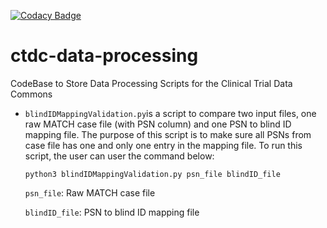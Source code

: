 [![Codacy Badge](https://api.codacy.com/project/badge/Grade/339360ac7546410c820a71c3113c0990)](https://www.codacy.com/manual/FNLCR_2/ctdc-data-processing?utm_source=github.com&amp;utm_medium=referral&amp;utm_content=CBIIT/ctdc-data-processing&amp;utm_campaign=Badge_Grade)

# ctdc-data-processing
CodeBase to Store Data Processing Scripts for the Clinical Trial Data Commons

- ````blindIDMappingValidation.py````is a script to compare two input files, one raw MATCH case file (with PSN column) and one PSN to blind ID mapping file. The purpose of this script is to make sure all PSNs from case file has one and only one entry in the mapping file. To run this script, the user can user the command below:

	````python3 blindIDMappingValidation.py psn_file blindID_file````
		
	````psn_file````: Raw MATCH case file
		
	````blindID_file````: PSN to blind ID mapping file